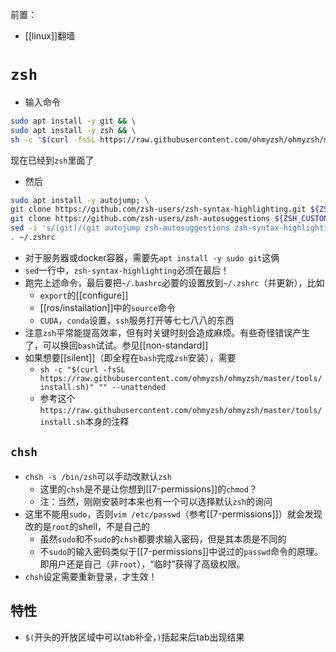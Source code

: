前置：
- [[linux]]翻墙
# `zsh`
- 输入命令
```sh
sudo apt install -y git && \
sudo apt install -y zsh && \
sh -c "$(curl -fsSL https://raw.githubusercontent.com/ohmyzsh/ohmyzsh/master/tools/install.sh)"
```
现在已经到`zsh`里面了
- 然后
```sh
sudo apt install -y autojump; \
git clone https://github.com/zsh-users/zsh-syntax-highlighting.git ${ZSH_CUSTOM:-~/.oh-my-zsh/custom}/plugins/zsh-syntax-highlighting; \
git clone https://github.com/zsh-users/zsh-autosuggestions ${ZSH_CUSTOM:-~/.oh-my-zsh/custom}/plugins/zsh-autosuggestions; \
sed -i 's/(git)/(git autojump zsh-autosuggestions zsh-syntax-highlighting)/g' ~/.zshrc; \
. ~/.zshrc
```
- 对于服务器或docker容器，需要先`apt install -y sudo git`这俩
- `sed`一行中，`zsh-syntax-highlighting`必须在最后！
- 跑完上述命令，最后要把`~/.bashrc`必要的设置放到`~/.zshrc`（并更新），比如
  - `export`的[[configure]]
  - [[ros/installation]]中的`source`命令
  - `CUDA`，`conda`设置，`ssh`服务打开等七七八八的东西
- 注意`zsh`平常能提高效率，但有时关键时刻会造成麻烦。有些奇怪错误产生了，可以换回`bash`试试。参见[[non-standard]]
- 如果想要[[silent]]（即全程在`bash`完成`zsh`安装），需要
  - `sh -c "$(curl -fsSL https://raw.githubusercontent.com/ohmyzsh/ohmyzsh/master/tools/install.sh)" "" --unattended`
  - 参考这个`https://raw.githubusercontent.com/ohmyzsh/ohmyzsh/master/tools/install.sh`本身的注释
## `chsh`
- `chsh -s /bin/zsh`可以手动改默认`zsh`
  - 这里的`chsh`是不是让你想到[[7-permissions]]的`chmod`？
  - 注：当然，刚刚安装时本来也有一个可以选择默认`zsh`的询问
- 这里不能用`sudo`，否则`vim /etc/passwd`（参考[[7-permissions]]）就会发现改的是`root`的shell，不是自己的
  - 虽然`sudo`和不`sudo`的`chsh`都要求输入密码，但是其本质是不同的
  - 不`sudo`的输入密码类似于[[7-permissions]]中说过的`passwd`命令的原理。即用户还是自己（非`root`），“临时”获得了高级权限。
- `chsh`设定需要重新登录，才生效！
## 特性
- `$(`开头的开放区域中可以tab补全，`)`括起来后tab出现结果